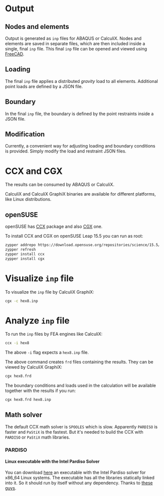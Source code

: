 # Output

## Nodes and elements

Output is generated as `inp` files for ABAQUS or CalculiX. Nodes and elements are saved in separate files, which are then included inside a single, final `inp` file. This final `inp` file can be opened and viewed using [FreeCAD](https://en.wikipedia.org/wiki/FreeCAD).

## Loading

The final `inp` file applies a distributed *gravity* load to all elements. Additional point loads are defined by a JSON file.

## Boundary

In the final `inp` file, the boundary is defined by the point restraints inside a JSON file.

## Modification

Currently, a convenient way for adjusting loading and boundary conditions is provided. Simply modify the load and restraint JSON files.

# CCX and CGX

The results can be consumed by ABAQUS or CalculiX.

CalculiX and CalculiX GraphiX binaries are available for different platforms, like Linux distributions.

## openSUSE

openSUSE has [CCX](https://software.opensuse.org/package/ccx) package and also [CGX](https://software.opensuse.org/package/cgx) one.

To install CCX and CGX on openSUSE Leap 15.5 you can run as root:

```bash
zypper addrepo https://download.opensuse.org/repositories/science/15.5/science.repo
zypper refresh
zypper install ccx
zypper install cgx
```

# Visualize `inp` file

To visualize the `inp` file by CalculiX GraphiX:

```bash
cgx -c hex8.inp
```

# Analyze `inp` file

To run the `inp` files by FEA engines like CalculiX:

```bash
ccx -i hex8
```

The above `-i` flag expects a `hex8.inp` file.

The above command creates `frd` files containing the results. They can be viewed by CalculiX GraphiX:

```bash
cgx hex8.frd
```

The boundary conditions and loads used in the calculation will be available together with the results if you run:

```bash
cgx hex8.frd hex8.inp
```

## Math solver

The default CCX math solver is `SPOOLES` which is slow. Apparently `PARDISO` is faster and `PaStiX` is the fastest. But it's needed to build the CCX with `PARDISO` or `PaStiX` math libraries.

### PARDISO

#### Linux executable with the Intel Pardiso Solver

You can download [here](https://www.dropbox.com/s/x8axi53l9dk9w4g/ccx_2.19_MT?dl=1) an executable with the Intel Pardiso solver for x86_64 Linux systems. The executable has all the libraries statically linked into it. So it should run by itself without any dependency. Thanks to [these guys](https://www.feacluster.com/calculix.php).
